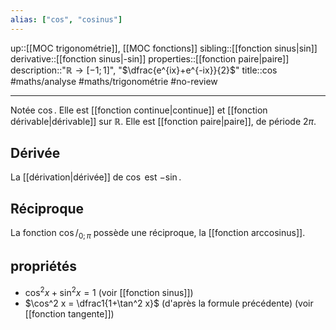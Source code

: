 ```yaml
---
alias: ["cos", "cosinus"]
---
```

up::[[MOC trigonométrie]], [[MOC fonctions]]
sibling::[[fonction sinus|sin]]
derivative::[[fonction sinus|-sin]]
properties::[[fonction paire|paire]]
description::"$\mathbb{R} \to [-1;1]$", "$\dfrac{e^{ix}+e^{-ix}}{2}$"
title::$\cos$
#maths/analyse #maths/trigonométrie #no-review 

----

Notée $\cos$.
Elle est [[fonction continue|continue]] et [[fonction dérivable|dérivable]] sur $\mathbb{R}$.
Elle est [[fonction paire|paire]], de période $2\pi$.

## Dérivée
La [[dérivation|dérivée]] de $\cos$ est $-\sin$.

## Réciproque
La fonction $\cos/_{0;\pi}$ possède une réciproque, la [[fonction arccosinus]].

## propriétés
 - $\cos^2 x + \sin^2 x = 1$ (voir [[fonction sinus]])
 - $\cos^2 x = \dfrac1{1+\tan^2 x}$ (d'après la formule précédente) (voir [[fonction tangente]])
